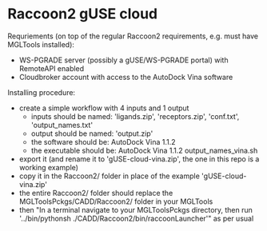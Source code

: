 # Raccoon2 gUSE cloud

Requriements (on top of the regular Raccoon2 requirements, e.g. must have MGLTools installed):

- WS-PGRADE server (possibly a gUSE/WS-PGRADE portal) with RemoteAPI enabled 
- Cloudbroker account with access to the AutoDock Vina software

Installing procedure:

- create a simple workflow with 4 inputs and 1 output
  - inputs should be named: 'ligands.zip', 'receptors.zip', 'conf.txt', 'output_names.txt'
  - output should be named: 'output.zip'
  - the software should be: AutoDock Vina 1.1.2
  - the executable should be: AutoDock Vina 1.1.2 output_names_vina.sh
- export it (and rename it to 'gUSE-cloud-vina.zip', the one in this repo is a working example)
- copy it in the Raccoon2/ folder in place of the example 'gUSE-cloud-vina.zip'
- the entire Raccoon2/ folder should replace the MGLToolsPckgs/CADD/Raccoon2/ folder in your MGLTools
- then "In a terminal navigate to your MGLToolsPckgs directory, then run '../bin/pythonsh ./CADD/Raccoon2/bin/raccoonLauncher'" as per usual
